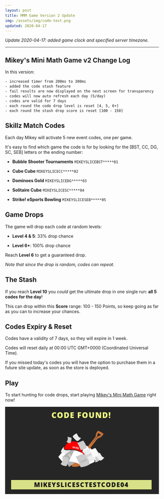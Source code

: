 ```yaml
---
layout: post
title: MMM Game Version 2 Update
img: /assets/img/code-test.png
updated: 2020-04-17
---
```


*Update 2020-04-17: added game clock and specified server timezone.*

---

## Mikey's Mini Math Game v2 Change Log

In this version:

```
- increased timer from 200ms to 300ms
- added the code stash feature 
- fail results are now displayed on the next screen for transparency
- codes will now auto refresh each day (5/day)
- codes are valid for 7 days
- each round the code drop level is reset [4, 5, 6+]
- each round the stash drop score is reset [100 - 150]
```

## Skillz Match Codes

Each day Mikey will activate 5 new event codes, one per game.

It's easy to find which game the code is for by looking for the [BST, CC, DG, SC, SEB] letters or the ending number:


- **Bubble Shooter Tournaments** `MIKEYSLICEBST*****01`

- **Cube Cube** `MIKEYSLICECC*****02`

- **Dominoes Gold** `MIKEYSLICEDG*****03`

- **Solitaire Cube** `MIKEYSLICESC*****04`

- **Strike! eSports Bowling** `MIKEYSLICESEB*****05`


## Game Drops

The game will drop each code at random levels:

* **Level 4 & 5**: 33% drop chance

* **Level 6+**: 100% drop chance

Reach **Level 6** to get a guaranteed drop.

*Note that since the drop is random, codes can repeat.*



## The Stash

If you reach **Level 10** you *could* get the ultimate drop in one single run: **all 5 codes for the day**!

This can drop within this **Score** range: 100 - 150 Points, so keep going as far as you can to increase your chances.


## Codes Expiry & Reset

Codes have a validity of 7 days, so they will expire in 1 week.

Codes will reset daily at 00:00 UTC GMT+0000 (Coordinated Universal Time). 

If you missed today's codes you will have the option to purchase them in a future site update, as soon as the store is deployed.


## Play

To start hunting for code drops, start playing [Mikey's Mini Math Game](/play) right now!

[![Play](/assets/img/code-test.png)](/play)



